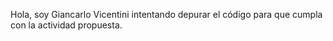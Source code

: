Hola, soy Giancarlo Vicentini
intentando depurar el código para que cumpla con la actividad propuesta.
